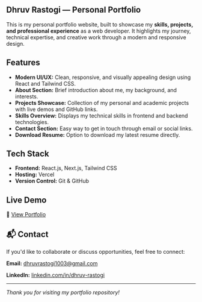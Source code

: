 ## Dhruv Rastogi — Personal Portfolio

This is my personal portfolio website, built to showcase my **skills, projects, and professional experience** as a web developer.
It highlights my journey, technical expertise, and creative work through a modern and responsive design.

## Features

* **Modern UI/UX:** Clean, responsive, and visually appealing design using React and Tailwind CSS.
* **About Section:** Brief introduction about me, my background, and interests.
* **Projects Showcase:** Collection of my personal and academic projects with live demos and GitHub links.
* **Skills Overview:** Displays my technical skills in frontend and backend technologies.
* **Contact Section:** Easy way to get in touch through email or social links.
* **Download Resume:** Option to download my latest resume directly.

##  Tech Stack

* **Frontend:** React.js, Next.js, Tailwind CSS
* **Hosting:** Vercel
* **Version Control:** Git & GitHub

## Live Demo

🔗 [View Portfolio](https://dhruvportfolio-dev.vercel.app/)

## 📬 Contact

If you'd like to collaborate or discuss opportunities, feel free to connect:

**Email:** [dhruvrastogi1003@gmail.com](mailto:dhruvrastogi1003@gmail.com)

**LinkedIn:** [linkedin.com/in/dhruv-rastogi](https://www.linkedin.com/in/dhruvrastogi10)

---
*Thank you for visiting my portfolio repository!*
